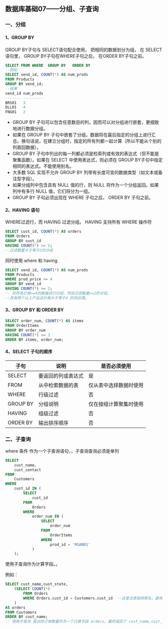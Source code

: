 ## 数据库基础07——分组、子查询

### 一、分组

#### 1、GROUP BY

GROUP BY子句与 SELECT语句配合使用， 把相同的数据划分为组。 在 SELECT语句里， GROUP BY子句在WHERE子句之后， 在ORDER BY子句之前。 

```sql
SELECT FROM WHERE  GROUP BY   ORDER BY  
--例如
SELECT vend_id, COUNT(*) AS num_prods
FROM Products
GROUP BY vend_id;
--结果
vend_id num_prods
------- ---------
BRS01 	3
DLL01 	4
FNG01 	2
```

- GROUP BY 子句可以包含任意数目的列，因而可以对分组进行嵌套，更细致地进行数据分组。
-  如果在 GROUP BY 子句中嵌套了分组，数据将在最后指定的分组上进行汇总。换句话说，在建立分组时，指定的所有列都一起计算（所以不能从个别的列取回数据）。
- GROUP BY 子句中列出的每一列都必须是检索列或有效的表达式（但不能是聚集函数）。如果在 SELECT 中使用表达式，则必须在 GROUP BY子句中指定相同的表达式。不能使用别名。
- 大多数 SQL 实现不允许 GROUP BY 列带有长度可变的数据类型（如文本或备注型字段）。
- 如果分组列中包含具有 NULL 值的行，则 NULL 将作为一个分组返回。如果列中有多行 NULL 值，它们将分为一组。
- GROUP BY 子句必须出现在 WHERE 子句之后， ORDER BY 子句之前。 

#### 2、HAVING 语句

WHERE过滤行，而 HAVING 过滤分组。 HAVING 支持所有 WHERE 操作符 

```sql
SELECT cust_id, COUNT(*) AS orders
FROM Orders
GROUP BY cust_id
HAVING COUNT(*) >= 2;
--过滤数量大于等于2的分组
```

同时使用 where  和 having 

```sql
SELECT vend_id, COUNT(*) AS num_prods
FROM Products
WHERE prod_price >= 4
GROUP BY vend_id
HAVING COUNT(*) >= 2;
-- 对所有价格>=4的数据进行分组，然后过滤数量>=2的分组。
--具有两个以上产品且价格大于等于4 的供应商。
```

#### 3、GROUP BY  和 ORDER BY

```sql
SELECT order_num, COUNT(*) AS items
FROM OrderItems
GROUP BY order_num
HAVING COUNT(*) >= 3
ORDER BY items, order_num;
```

#### 4、SELECT 子句的顺序

| 子句     | 说明               | 是否必须使用           |
| -------- | ------------------ | ---------------------- |
| SELECT   | 要返回的列或表达式 | 是                     |
| FROM     | 从中检索数据的表   | 仅从表中选择数据时使用 |
| WHERE    | 行级过滤           | 否                     |
| GROUP BY | 分组说明           | 仅在按组计算聚集时使用 |
| HAVING   | 组级过滤           | 否                     |
| ORDER BY | 输出排序顺序       | 否                     |

### 二、子查询

where 条件 作为一个子查询语句，，子查询查询必须是单列

```sql
SELECT
	cust_name,
	cust_contact
FROM
	Customers
WHERE
	cust_id IN (
		SELECT
			cust_id
		FROM
			Orders
		WHERE
			order_num IN (
				SELECT
					order_num
				FROM
					OrderItems
				WHERE
					prod_id = 'RGAN01'
			)
	);
```



使用子查询作为计算字段。。

例如：

```sql
SELECT cust_name,cust_state,
	(SELECT COUNT(*)
		FROM Orders
		WHERE Orders.cust_id = Customers.cust_id  --这里注意指明表名，避免歧义
    )
AS orders
FROM Customers
ORDER BY cust_name;
-- 使用子查询 查出的订单数量作为一个计算字段 orders，最终返回了 cust_name,cust_state,orders三个字段。
```





















































